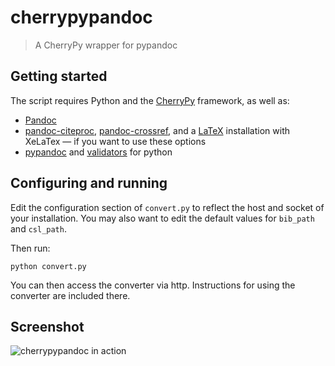 
# cherrypypandoc
> A CherryPy wrapper for pypandoc

## Getting started

The script requires Python and the [CherryPy](https://cherrypy.org) framework, as well as:
* [Pandoc](http://pandoc.org)
* [pandoc-citeproc](https://github.com/jgm/pandoc-citeproc), [pandoc-crossref](https://github.com/lierdakil/pandoc-crossref), and a [LaTeX](https://www.tug.org/begin.html) installation with XeLaTex — if you want to use these options
* [pypandoc](https://github.com/bebraw/pypandoc) and [validators](https://github.com/kvesteri/validators) for python

## Configuring and running

Edit the configuration section of `convert.py` to reflect the host and socket of your installation. You may also want to edit the default values for `bib_path` and `csl_path`.

Then run:

```shell
python convert.py
```

You can then access the converter via http. Instructions for using the converter are included there.

## Screenshot

![cherrypypandoc in action](https://raw.githubusercontent.com/tweedyflanigan/cherrypypandoc/master/Screenshot.png)
